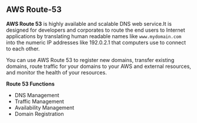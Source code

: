 ## AWS Route-53 ##
**AWS Route 53** is highly available and scalable DNS web service.It is designed for developers and corporates to route the end users to Internet applications by translating human readable names like ```www.mydomain.com``` into the numeric IP addresses like 192.0.2.1 that computers use to connect to each other.

You can use AWS Route 53 to register new domains, transfer existing domains, route traffic for your domains to your AWS and external resources, and monitor the health of your resources.

**Route 53 Functions**
  * DNS Management
  * Traffic Management
  * Availability Management
  * Domain Registration
 
